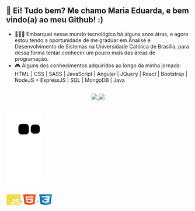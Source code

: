 ## 🙋‍ Ei! Tudo bem? Me chamo Maria Eduarda, e bem vindo(a) ao meu Github! :)
- 👩🏻‍💻 Embarquei nesse mundo tecnológico há alguns anos átras, e agora estou tendo a oportunidade de me graduar em Ánalise e Desenvolvimento de Sistemas na Universidade Católica de Brasília, para dessa forma tentar conhecer um pouco mais das áreas de programação.
- 🎮 Alguns dos conhecimentos adquiridos ao longo da minha jornada: HTML | CSS | SASS | JavaScript | Angular | JQuery | React | Bootstrap | NodeJS + ExpressJS | SQL | MongoDB | Java

##

<div align="center">
  <a href="https://github.com/MEduardaPSA">
  <img height="180em" src="https://github-readme-stats.vercel.app/api?username=MEduardaPSA&show_icons=true&theme=dracula&include_all_commits=true&count_private=true"/>
  <img height="180em" src="https://github-readme-stats.vercel.app/api/top-langs/?username=MEduardaPSA&layout=compact&langs_count=7&theme=dracula"/>
</div>

##

 ![Snake animation](https://github.com/MEduardaPSA/MEduardaPSA/blob/output/github-contribution-grid-snake.svg)

<div style="display: inline_block"><br>
  <img align="center" alt="Rafa-Js" height="30" width="40" src="https://raw.githubusercontent.com/devicons/devicon/master/icons/javascript/javascript-plain.svg">
  <img align="center" alt="Rafa-HTML" height="30" width="40" src="https://raw.githubusercontent.com/devicons/devicon/master/icons/html5/html5-original.svg">
  <img align="center" alt="Rafa-CSS" height="30" width="40" src="https://raw.githubusercontent.com/devicons/devicon/master/icons/css3/css3-original.svg">
</div>

